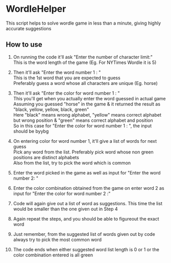 # WordleHelper
This script helps to solve wordle game in less than a minute, giving highly accurate suggestions

## How to use
1. On running the code it'll ask "Enter the number of character limit:"  
This is the word length of the game (Eg. For NYTimes Wordle it is 5)  

2. Then it'll ask "Enter the word number 1 : "  
This is the 1st word that you are expected to guess  
Preferably guess a word whose all characters are unique (Eg. horse)

3. Then it'll ask "Enter the color for word number 1 : "  
This you'll get when you actually enter the word guessed in actual game  
Assuming you guessed "horse" in the game & it returned the result as "black, yellow, yellow, black, green"  
Here "black" means wrong alphabet, "yellow" means correct alphabet but wrong position & "green" means correct alphabet and position  
So in this case for "Enter the color for word number 1 : ", the input should be byybg  

4. On entering color for word number 1, it'll give a list of words for next guess  
Pick any word from the list. Preferably pick word whose non green positions are distinct alphabets  
Also from the list, try to pick the word which is common

5. Enter the word picked in the game as well as input for "Enter the word number 2: "  
6. Enter the color combination obtained from the game on enter word 2 as input for "Enter the color for word number 2 :"
7. Code will again give out a list of word as suggestions. This time the list would be smaller than the one given out in Step 4  
8. Again repeat the steps, and you should be able to figureout the exact word
9. Just remember, from the suggested list of words given out by code always try to pick the most common word
10. The code ends when either suggested word list length is 0 or 1 or the color combination entered is all green
